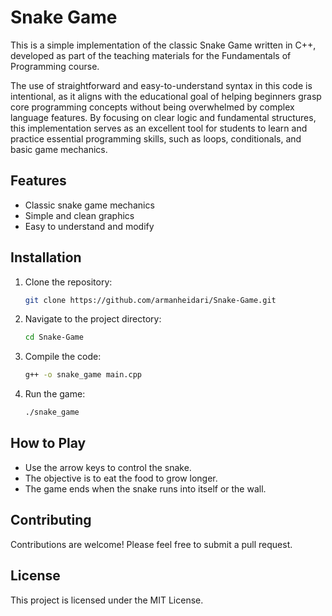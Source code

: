 # Snake Game

This is a simple implementation of the classic Snake Game written in C++, developed as part of the teaching materials for the Fundamentals of Programming course.

The use of straightforward and easy-to-understand syntax in this code is intentional, as it aligns with the educational goal of helping beginners grasp core programming concepts without being overwhelmed by complex language features. By focusing on clear logic and fundamental structures, this implementation serves as an excellent tool for students to learn and practice essential programming skills, such as loops, conditionals, and basic game mechanics.


## Features

- Classic snake game mechanics
- Simple and clean graphics
- Easy to understand and modify

## Installation

1. Clone the repository:
   ```sh
   git clone https://github.com/armanheidari/Snake-Game.git
   ```
2. Navigate to the project directory:
   ```sh
   cd Snake-Game
   ```
3. Compile the code:
   ```sh
   g++ -o snake_game main.cpp
   ```
4. Run the game:
   ```sh
   ./snake_game
   ```

## How to Play

- Use the arrow keys to control the snake.
- The objective is to eat the food to grow longer.
- The game ends when the snake runs into itself or the wall.

## Contributing

Contributions are welcome! Please feel free to submit a pull request.

## License

This project is licensed under the MIT License.
